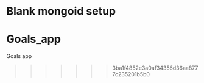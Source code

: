 
Blank mongoid setup
=======
Goals_app
=========

Goals app
>>>>>>> 3ba1f4852e3a0af34355d36aa8777c235201b5b0
